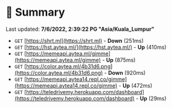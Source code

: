 # 📖 Summary
Last updated: **7/6/2022, 2:39:22 PG "Asia/Kuala_Lumpur"**

- `GET` [https://shrt.ml](https://shrt.ml) - **Down** (251ms)
- `GET` [https://hst.aytea.ml/](https://hst.aytea.ml/) - **Up** (410ms)
- `GET` [https://memeapi.aytea.ml/gimme](https://memeapi.aytea.ml/gimme) - **Up** (875ms)
- `GET` [https://color.aytea.ml/4b31d6.png](https://color.aytea.ml/4b31d6.png) - **Down** (920ms)
- `GET` [https://memeapi.aytea14.repl.co/gimme](https://memeapi.aytea14.repl.co/gimme) - **Up** (472ms)
- `GET` [https://teledrivemy.herokuapp.com/dashboard](https://teledrivemy.herokuapp.com/dashboard) - **Up** (29ms)
